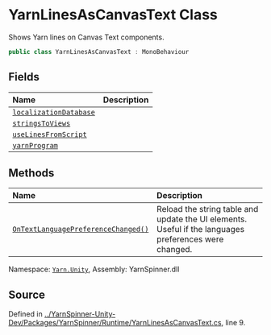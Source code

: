 # YarnLinesAsCanvasText Class

Shows Yarn lines on Canvas Text components.


```csharp
public class YarnLinesAsCanvasText : MonoBehaviour
```



## Fields
|Name|Description|
|:---|:---|
|[`localizationDatabase`](/api/csharp/yarn.unity/yarnlinesascanvastext.localizationdatabase.md)||
|[`stringsToViews`](/api/csharp/yarn.unity/yarnlinesascanvastext.stringstoviews.md)||
|[`useLinesFromScript`](/api/csharp/yarn.unity/yarnlinesascanvastext.uselinesfromscript.md)||
|[`yarnProgram`](/api/csharp/yarn.unity/yarnlinesascanvastext.yarnprogram.md)||
## Methods
|Name|Description|
|:---|:---|
|[`OnTextLanguagePreferenceChanged()`](/api/csharp/yarn.unity/yarnlinesascanvastext.ontextlanguagepreferencechanged.md)| Reload the string table and update the UI elements. Useful if the languages preferences were changed. |
<div class="class-metadata">

Namespace: [`Yarn.Unity`](/api/csharp/yarn.unity/README.md), Assembly: YarnSpinner.dll
</div>

## Source
Defined in [../YarnSpinner-Unity-Dev/Packages/YarnSpinner/Runtime/YarnLinesAsCanvasText.cs](https://github.com/YarnSpinnerTool/YarnSpinner-Unity//blob/develop/Runtime/YarnLinesAsCanvasText.cs#L9), line 9.
